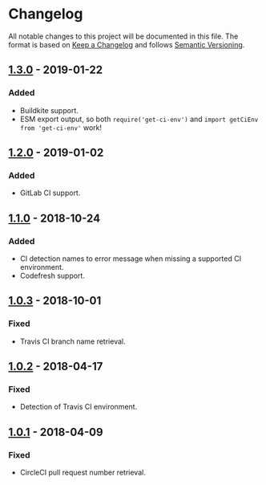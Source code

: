 # Changelog
All notable changes to this project will be documented in this file.
The format is based on [Keep a Changelog](http://keepachangelog.com/en/1.0.0/) and follows [Semantic Versioning](http://semver.org/spec/v2.0.0.html).

## [1.3.0] - 2019-01-22
### Added
- Buildkite support.
- ESM export output, so both `require('get-ci-env')` and `import getCiEnv from 'get-ci-env'` work!

## [1.2.0] - 2019-01-02
### Added
- GitLab CI support.

## [1.1.0] - 2018-10-24
### Added
- CI detection names to error message when missing a supported CI environment.
- Codefresh support.

## [1.0.3] - 2018-10-01
### Fixed
- Travis CI branch name retrieval.

## [1.0.2] - 2018-04-17
### Fixed
- Detection of Travis CI environment.

## [1.0.1] - 2018-04-09
### Fixed
- CircleCI pull request number retrieval.

[1.3.0]: https://github.com/Siilwyn/get-ci-env/compare/v1.2.0...v1.3.0
[1.2.0]: https://github.com/Siilwyn/get-ci-env/compare/v1.1.0...v1.2.0
[1.1.0]: https://github.com/Siilwyn/get-ci-env/compare/v1.0.3...v1.1.0
[1.0.3]: https://github.com/Siilwyn/get-ci-env/compare/v1.0.2...v1.0.3
[1.0.2]: https://github.com/Siilwyn/get-ci-env/compare/v1.0.1...v1.0.2
[1.0.1]: https://github.com/Siilwyn/get-ci-env/compare/v1.0.0...v1.0.1
